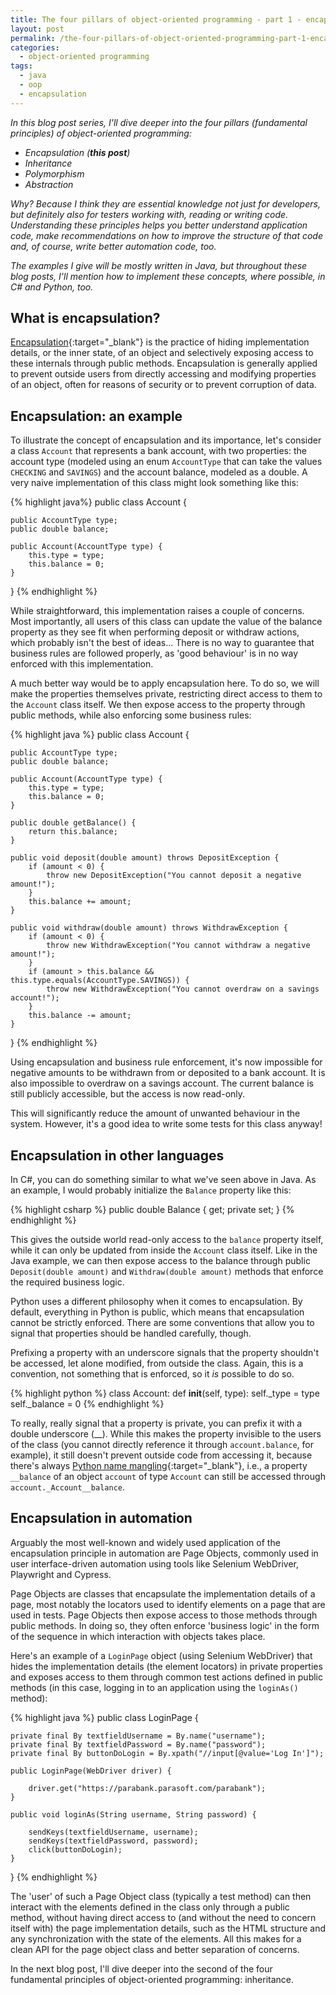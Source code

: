 ```yaml
---
title: The four pillars of object-oriented programming - part 1 - encapsulation
layout: post
permalink: /the-four-pillars-of-object-oriented-programming-part-1-encapsulation/
categories:
  - object-oriented programming
tags:
  - java
  - oop
  - encapsulation
---
```

_In this blog post series, I'll dive deeper into the four pillars (fundamental principles) of object-oriented programming:_

* _Encapsulation (**this post**)_
* _Inheritance_
* _Polymorphism_
* _Abstraction_

_Why? Because I think they are essential knowledge not just for developers, but definitely also for testers working with, reading or writing code. Understanding these principles helps you better understand application code, make recommendations on how to improve the structure of that code and, of course, write better automation code, too._

_The examples I give will be mostly written in Java, but throughout these blog posts, I'll mention how to implement these concepts, where possible, in C# and Python, too._

## What is encapsulation?
[Encapsulation](https://en.wikipedia.org/wiki/Encapsulation_(computer_programming)){:target="_blank"} is the practice of hiding implementation details, or the inner state, of an object and selectively exposing access to these internals through public methods. Encapsulation is generally applied to prevent outside users from directly accessing and modifying properties of an object, often for reasons of security or to prevent corruption of data.

## Encapsulation: an example
To illustrate the concept of encapsulation and its importance, let's consider a class `Account` that represents a bank account, with two properties: the account type (modeled using an enum `AccountType` that can take the values `CHECKING` and `SAVINGS`) and the account balance, modeled as a double. A very naive implementation of this class might look something like this:

{% highlight java%}
public class Account {

    public AccountType type;
    public double balance;
    
    public Account(AccountType type) {
        this.type = type;
        this.balance = 0;
    }
}
{% endhighlight %}

While straightforward, this implementation raises a couple of concerns. Most importantly, all users of this class can update the value of the balance property as they see fit when performing deposit or withdraw actions, which probably isn't the best of ideas... There is no way to guarantee that business rules are followed properly, as 'good behaviour' is in no way enforced with this implementation.

A much better way would be to apply encapsulation here. To do so, we will make the properties themselves private, restricting direct access to them to the `Account` class itself. We then expose access to the property through public methods, while also enforcing some business rules:

{% highlight java %}
public class Account {

    public AccountType type;
    public double balance;

    public Account(AccountType type) {
        this.type = type;
        this.balance = 0;
    }
	
	public double getBalance() {
        return this.balance;
    }
    
    public void deposit(double amount) throws DepositException {
        if (amount < 0) {
            throw new DepositException("You cannot deposit a negative amount!");
        }
        this.balance += amount;
    }
    
    public void withdraw(double amount) throws WithdrawException {
        if (amount < 0) {
            throw new WithdrawException("You cannot withdraw a negative amount!");
        }
        if (amount > this.balance && this.type.equals(AccountType.SAVINGS)) {
            throw new WithdrawException("You cannot overdraw on a savings account!");
        }
        this.balance -= amount;
    }
}
{% endhighlight %}

Using encapsulation and business rule enforcement, it's now impossible for negative amounts to be withdrawn from or deposited to a bank account. It is also impossible to overdraw on a savings account. The current balance is still publicly accessible, but the access is now read-only.

This will significantly reduce the amount of unwanted behaviour in the system. However, it's a good idea to write some tests for this class anyway!

## Encapsulation in other languages
In C#, you can do something similar to what we've seen above in Java. As an example, I would probably initialize the `Balance` property like this:

{% highlight csharp %}
public double Balance { get; private set; }
{% endhighlight %}

This gives the outside world read-only access to the `balance` property itself, while it can only be updated from inside the `Account` class itself. Like in the Java example, we can then expose access to the balance through public `Deposit(double amount)` and `Withdraw(double amount)` methods that enforce the required business logic.

Python uses a different philosophy when it comes to encapsulation. By default, everything in Python is public, which means that encapsulation cannot be strictly enforced. There are some conventions that allow you to signal that properties should be handled carefully, though.

Prefixing a property with an underscore signals that the property shouldn't be accessed, let alone modified, from outside the class. Again, this is a convention, not something that is enforced, so it _is_ possible to do so.

{% highlight python %}
class Account:
    def __init__(self, type):
        self._type = type
        self._balance = 0
{% endhighlight %}

To really, really signal that a property is private, you can prefix it with a double underscore (__). While this makes the property invisible to the users of the class (you cannot directly reference it through `account.balance`, for example), it still doesn't prevent outside code from accessing it, because there's always [Python name mangling](https://www.geeksforgeeks.org/name-mangling-in-python/){:target="_blank"}, i.e., a property `__balance` of an object `account` of type `Account` can still be accessed through `account._Account__balance`.

## Encapsulation in automation
Arguably the most well-known and widely used application of the encapsulation principle in automation are Page Objects, commonly used in user interface-driven automation using tools like Selenium WebDriver, Playwright and Cypress.

Page Objects are classes that encapsulate the implementation details of a page, most notably the locators used to identify elements on a page that are used in tests. Page Objects then expose access to those methods through public methods. In doing so, they often enforce 'business logic' in the form of the sequence in which interaction with objects takes place.

Here's an example of a `LoginPage` object (using Selenium WebDriver) that hides the implementation details (the element locators) in private properties and exposes access to them through common test actions defined in public methods (in this case, logging in to an application using the `loginAs()` method):

{% highlight java %}
public class LoginPage {

    private final By textfieldUsername = By.name("username");
    private final By textfieldPassword = By.name("password");
    private final By buttonDoLogin = By.xpath("//input[@value='Log In']");

    public LoginPage(WebDriver driver) {

        driver.get("https://parabank.parasoft.com/parabank");
    }

    public void loginAs(String username, String password) {

        sendKeys(textfieldUsername, username);
        sendKeys(textfieldPassword, password);
        click(buttonDoLogin);
    }
}
{% endhighlight %}

The 'user' of such a Page Object class (typically a test method) can then interact with the elements defined in the class only through a public method, without having direct access to (and without the need to concern itself with) the page implementation details, such as the HTML structure and any synchronization with the state of the elements. All this makes for a clean API for the page object class and better separation of concerns.

In the next blog post, I'll dive deeper into the second of the four fundamental principles of object-oriented programming: inheritance.